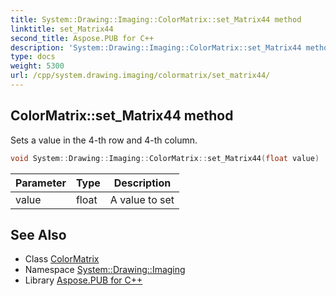 ```yaml
---
title: System::Drawing::Imaging::ColorMatrix::set_Matrix44 method
linktitle: set_Matrix44
second_title: Aspose.PUB for C++
description: 'System::Drawing::Imaging::ColorMatrix::set_Matrix44 method. Sets a value in the 4-th row and 4-th column in C++.'
type: docs
weight: 5300
url: /cpp/system.drawing.imaging/colormatrix/set_matrix44/
---
```

## ColorMatrix::set_Matrix44 method


Sets a value in the 4-th row and 4-th column.

```cpp
void System::Drawing::Imaging::ColorMatrix::set_Matrix44(float value)
```


| Parameter | Type | Description |
| --- | --- | --- |
| value | float | A value to set |

## See Also

* Class [ColorMatrix](../)
* Namespace [System::Drawing::Imaging](../../)
* Library [Aspose.PUB for C++](../../../)
